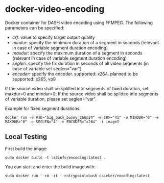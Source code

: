 # docker-video-encoding

Docker container for DASH video encoding using FFMPEG. 
The following parameters can be specified: 

* _crf_: value to specify target output quality 
* _mindur_: specify the minimum duration of a segment in seconds (relevant in case of variable segment duration encoding)
* _maxdur_: specify the maximum duration of a segment in seconds (relevant in case of variable segment duration encoding)
* _seglen_: specify the fix duration in seconds of all video segments (in case of variable set seglen="var")
* _encoder_: specify the encoder. supported: x264. planned to be supported: x265, vp9

If the source video shall be splitted into segments of fixed duration, set maxdur=0 and mindur=0; If the source video shall be splitted into segments of variable duration, please set seglen="var".

Example for fixed segment durations: 

```
docker run -e VID="big_buck_bunny_360p24" -e CRF="41" -e MINDUR="0" -e MAXDUR="0" -e SEGLEN="4" -e ENCODER="x264" -i image1
```

## Local Testing

First build the image:

	sudo docker build -t ls3info/encoding:latest .

You can start and enter the build image with:

```
sudo docker run --rm -it --entrypoint=bash csieber/encoding:latest
```
